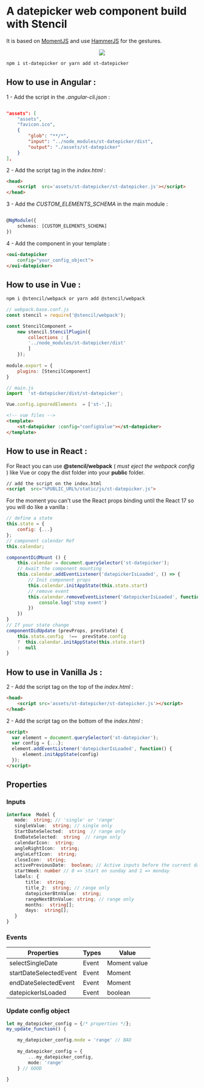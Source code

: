 
# A datepicker web component build with Stencil

It is based on [MomentJS](https://momentjs.com/docs/) and use [HammerJS](https://hammerjs.github.io/) for the gestures.

<p align="center">
  <img src="https://github.com/fausfore/st-datepicker/blob/master/documentation/assets/mode-mobile.png"/>
</p>

```bash
npm i st-datepicker or yarn add st-datepicker
```

  
## How to use in Angular :

  

1 - Add the script in the *.angular-cli.json* :

```json

"assets": [
	"assets",
	"favicon.ico",
	{
		"glob": "**/*",
		"input": "../node_modules/st-datepicker/dist",
		"output": "./assets/st-datepicker"
	}
],
```

2 - Add the script tag in the *index.html* :

```html
<head>
	<script  src='assets/st-datepicker/st-datepicker.js'></script>
</head>
```

3 - Add the *CUSTOM_ELEMENTS_SCHEMA* in the main module :

```typescript

@NgModule({
	schemas: [CUSTOM_ELEMENTS_SCHEMA]
})

```

4 - Add the component in your template :

```html
<oui-datepicker
	config="your_config_object">
</oui-datepicker>
```

## How to use in Vue :

```bash
npm i @stencil/webpack or yarn add @stencil/webpack
```
```javascript
// webpack.base.conf.js
const stencil = require('@stencil/webpack');

const StencilComponent =
	new stencil.StencilPlugin({
		collections : [
		'../node_modules/st-datepicker/dist'
		]
	});
	
module.export = {
	plugins: [StencilComponent]
}
```
```javascript
// main.js
import  'st-datepicker/dist/st-datepicker';

Vue.config.ignoredElements  = ['st-',];
```

```html
<!-- vue files -->
<template>
	<st-datepicker :config="configValue"></st-datepicker>
</template>
```

## How to use in React :

For React you can use **@stencil/webpack** ( *must eject the webpack config* ) like Vue or copy the dist folder into your **public** folder.
```html
// add the script on the index.html
<script  src="%PUBLIC_URL%/static/js/st-datepicker.js">
```
For the moment you can't use the React props binding until the React 17 so you will do like a vanilla :
```javascript
// define a state
this.state = {
	config: {...}
};
// component calendar Ref
this.calendar;

componentDidMount () {
	this.calendar = document.querySelector('st-datepicker');
	// Await the component mounting
	this.calendar.addEventListener('datepickerIsLoaded', () => {
		// Init component props
		this.calendar.initAppState(this.state.start)
		// remove event
		this.calendar.removeEventListener('datepickerIsLoaded', function() {
			console.log('stop event')
		})
	})
}
// If your state change
componentDidUpdate (prevProps, prevState) {
	this.state.config  !==  prevState.config
	?  this.calendar.initAppState(this.state.start)
	:  null
}
```


## How to use in Vanilla Js :

  2 - Add the script tag on the top of the *index.html* :

```html
<head>
	<script src='assets/st-datepicker/st-datepicker.js'></script>
</head>
```
  2 - Add the script tag on the bottom of the *index.html* :
  
  ```html
<script>
	var element = document.querySelector('st-datepicker');
	var config = {...};
	element.addEventListener('datepickerIsLoaded', function() {
		element.initAppState(config)
	});
</script>
```

## Properties

### Inputs

 ```typescript
interface  Model {
	mode:  string; // 'single' or 'range'
	singleValue:  string; // single only
	StartDateSelected:  string  // range only
	EndDateSelected:  string  // range only
	calendarIcon:  string;
	angleRightIcon:  string;
	angleLeftIcon:  string;
	closeIcon:  string;
	activePreviousDate:  boolean; // Active inputs before the current date
	startWeek: number // 0 => start on sunday and 1 => monday
	labels: {
		title:  string;
		title_2:  string; // range only
		datepickerBtnValue:  string;
		rangeNextBtnValue: string; // range only
		months:  string[];
		days:  string[];
	}
}
 ```

### Events

| Properties | Types | Value |
|--|--|--|
| selectSingleDate | Event | Moment value |
| startDateSelectedEvent | Event | Moment |
| endDateSelectedEvent | Event | Moment |
| datepickerIsLoaded | Event | boolean |


### Update config object

```typescript
let my_datepicker_config = {/* properties */};
my_update_function() {

	my_datepicker_config.mode = 'range' // BAD
	
	my_datepicker_config = {
		...my_datepicker_config,
		mode: 'range'
	} // GOOD
	
}

```